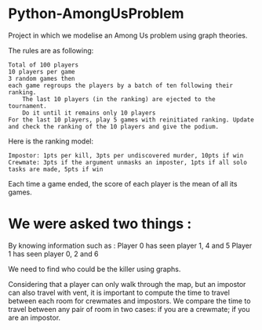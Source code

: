 # Python-AmongUsProblem
Project in which we modelise an Among Us problem using graph theories.

The rules are as following:

    Total of 100 players
    10 players per game
    3 random games then
    each game regroups the players by a batch of ten following their ranking.
        The last 10 players (in the ranking) are ejected to the tournament.
        Do it until it remains only 10 players
    For the last 10 players, play 5 games with reinitiated ranking. Update and check the ranking of the 10 players and give the podium.

Here is the ranking model:

    Impostor: 1pts per kill, 3pts per undiscovered murder, 10pts if win
    Crewmate: 3pts if the argument unmasks an imposter, 1pts if all solo tasks are made, 5pts if win

Each time a game ended, the score of each player is the mean of all its games.

# We were asked two things : 
By knowing information such as : 
Player 0 has seen player 1, 4 and 5
Player 1 has seen player 0, 2 and 6

We need to find who could be the killer using graphs.

Considering that a player can only walk through the map, but an impostor can also travel with vent, it is important to compute the time to travel between each room for crewmates and impostors.
We compare the time to travel between any pair of room in two cases: if you are a crewmate; if you are an impostor.
